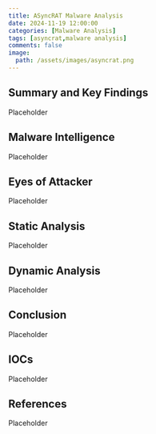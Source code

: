 ```yaml
---
title: ASyncRAT Malware Analysis
date: 2024-11-19 12:00:00
categories: [Malware Analysis]
tags: [asyncrat,malware analysis]
comments: false
image:
  path: /assets/images/asyncrat.png
---
```


## Summary and Key Findings
Placeholder

## Malware Intelligence
Placeholder

## Eyes of Attacker
Placeholder

## Static Analysis
Placeholder

## Dynamic Analysis
Placeholder

## Conclusion
Placeholder

## IOCs
Placeholder

## References
Placeholder